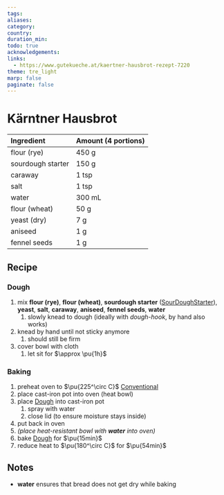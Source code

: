 ```yaml
---
tags:
aliases:
category:
country:
duration_min:
todo: true
acknowledgements:
links:
  - https://www.gutekueche.at/kaertner-hausbrot-rezept-7220
theme: tre_light
marp: false
paginate: false
---
```



# Kärntner Hausbrot

|Ingredient|Amount (4 portions)|
| :- | :- |
|flour (rye)|450 g|
|sourdough starter|150 g|
|caraway|1 tsp|
|salt|1 tsp|
|water|300 mL|
|flour (wheat)|50 g|
|yeast (dry)|7 g|
|aniseed|1 g|
|fennel seeds|1 g|

## Recipe

### Dough
1. mix **flour (rye)**, **flour (wheat)**, **sourdough starter** ([SourDoughStarter](SourDoughStarter.md)), **yeast**, **salt**, **caraway**, **aniseed**, **fennel seeds**, **water**
	1. slowly knead to dough (ideally with *dough-hook*, by hand also works)
2. knead by hand until not sticky anymore
	1. should still be firm
3. cover bowl with cloth
	1. let sit for $\approx \pu{1h}$

### Baking
1. preheat oven to $\pu{225^\circ C}$ [Conventional](OvenSettings.md#Conventional)
2. place cast-iron pot into oven (heat bowl)
3. place [Dough](#Dough) into cast-iron pot
	1. spray with water
	2. close lid (to ensure moisture stays inside)
4. put back in oven
5. *(place heat-resistant bowl with **water** into oven)*
6. bake [Dough](#Dough) for $\pu{15min}$
7. reduce heat to $\pu{180^\circ C}$ for $\pu{54min}$

## Notes
* **water** ensures that bread does not get dry while baking
